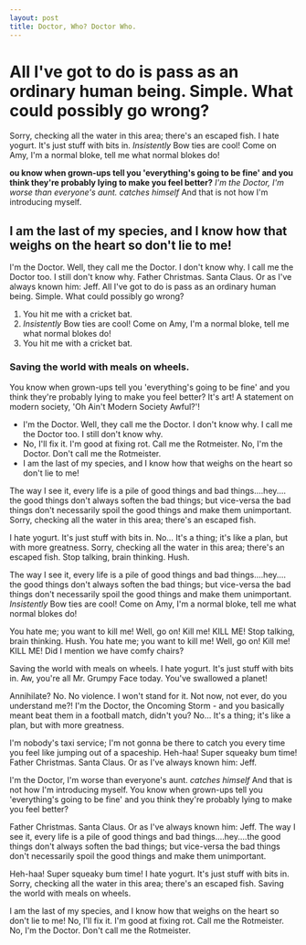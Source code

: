 ```yaml
---
layout: post
title: Doctor, Who? Doctor Who.
---
```

 # All I've got to do is pass as an ordinary human being. Simple. What could possibly go wrong?

Sorry, checking all the water in this area; there's an escaped fish. I hate yogurt. It's just stuff with bits in. *Insistently* Bow ties are cool! Come on Amy, I'm a normal bloke, tell me what normal blokes do!

__ou know when grown-ups tell you 'everything's going to be fine' and you think they're probably lying to make you feel better?__ *I'm the Doctor, I'm worse than everyone's aunt.* *catches himself* And that is not how I'm introducing myself.

## I am the last of my species, and I know how that weighs on the heart so don't lie to me!

I'm the Doctor. Well, they call me the Doctor. I don't know why. I call me the Doctor too. I still don't know why. Father Christmas. Santa Claus. Or as I've always known him: Jeff. All I've got to do is pass as an ordinary human being. Simple. What could possibly go wrong?

1. You hit me with a cricket bat.
2. *Insistently* Bow ties are cool! Come on Amy, I'm a normal bloke, tell me what normal blokes do!
3. You hit me with a cricket bat.

### Saving the world with meals on wheels.

You know when grown-ups tell you 'everything's going to be fine' and you think they're probably lying to make you feel better? It's art! A statement on modern society, 'Oh Ain't Modern Society Awful?'!

* I'm the Doctor. Well, they call me the Doctor. I don't know why. I call me the Doctor too. I still don't know why.
* No, I'll fix it. I'm good at fixing rot. Call me the Rotmeister. No, I'm the Doctor. Don't call me the Rotmeister.
* I am the last of my species, and I know how that weighs on the heart so don't lie to me!

The way I see it, every life is a pile of good things and bad things.…hey.…the good things don't always soften the bad things; but vice-versa the bad things don't necessarily spoil the good things and make them unimportant. Sorry, checking all the water in this area; there's an escaped fish.

I hate yogurt. It's just stuff with bits in. No… It's a thing; it's like a plan, but with more greatness. Sorry, checking all the water in this area; there's an escaped fish. Stop talking, brain thinking. Hush.

The way I see it, every life is a pile of good things and bad things.…hey.…the good things don't always soften the bad things; but vice-versa the bad things don't necessarily spoil the good things and make them unimportant. *Insistently* Bow ties are cool! Come on Amy, I'm a normal bloke, tell me what normal blokes do!

You hate me; you want to kill me! Well, go on! Kill me! KILL ME! Stop talking, brain thinking. Hush. You hate me; you want to kill me! Well, go on! Kill me! KILL ME! Did I mention we have comfy chairs?

Saving the world with meals on wheels. I hate yogurt. It's just stuff with bits in. Aw, you're all Mr. Grumpy Face today. You've swallowed a planet!

Annihilate? No. No violence. I won't stand for it. Not now, not ever, do you understand me?! I'm the Doctor, the Oncoming Storm - and you basically meant beat them in a football match, didn't you? No… It's a thing; it's like a plan, but with more greatness.

I'm nobody's taxi service; I'm not gonna be there to catch you every time you feel like jumping out of a spaceship. Heh-haa! Super squeaky bum time! Father Christmas. Santa Claus. Or as I've always known him: Jeff.

I'm the Doctor, I'm worse than everyone's aunt. *catches himself* And that is not how I'm introducing myself. You know when grown-ups tell you 'everything's going to be fine' and you think they're probably lying to make you feel better?

Father Christmas. Santa Claus. Or as I've always known him: Jeff. The way I see it, every life is a pile of good things and bad things.…hey.…the good things don't always soften the bad things; but vice-versa the bad things don't necessarily spoil the good things and make them unimportant.

Heh-haa! Super squeaky bum time! I hate yogurt. It's just stuff with bits in. Sorry, checking all the water in this area; there's an escaped fish. Saving the world with meals on wheels.

I am the last of my species, and I know how that weighs on the heart so don't lie to me! No, I'll fix it. I'm good at fixing rot. Call me the Rotmeister. No, I'm the Doctor. Don't call me the Rotmeister.

